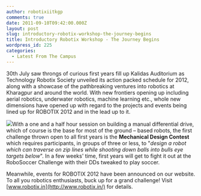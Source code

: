 ```yaml
---
author: robotixiitkgp
comments: true
date: 2011-09-10T09:42:00.000Z
layout: post
slug: introductory-robotix-workshop-the-journey-begins
title: Introductory Robotix Workshop - The Journey Begins
wordpress_id: 225
categories:
  - Latest From The Campus
---
```


30th July saw throngs of curious first years fill up Kalidas Auditorium as Technology Robotix Society unveiled its action packed schedule for 2012, along with a showcase of the pathbreaking ventures into robotics at Kharagpur and around the world. With new frontiers opening up including aerial robotics, underwater robotics, machine learning etc., whole new dimensions have opened up with regard to the projects and events being lined up for ROBOTIX 2012 and in the lead up to it.

[![](http://robotix.in/blog/wp-content/uploads/2011/09/wrksp.jpg)](http://robotix.in/blog/wp-content/uploads/2011/09/wrksp.jpg)With a one and a half hour session on building a manual differential drive, which of course is the base for most of the ground – based robots, the first challenge thrown open to all first years is the **Mechanical Design Contest** which requires participants, in groups of three or less, to "_design a robot which can traverse on zip lines while shooting down balls into bulls eye targets below_". In a few weeks' time, first years will get to fight it out at the RoboSoccer Challenge with their DDs tweaked to play soccer.

Meanwhile, events for ROBOTIX 2012 have been announced on our website. To all you robotics enthusiasts, buck up for a grand challenge! Visit [www.robotix.in](http://www.robotix.in/) for details.
